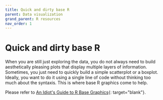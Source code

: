```yaml
---
title: Quick and dirty base R
parent: Data visualization
grand_parent: R resources
nav_order: 1
---
```


# Quick and dirty base R

When you are still just exploring the data, you do not always need to build aesthetically pleasing plots that display multiple layers of information. Sometimes, you just need to quickly build a simple scatterplot or a boxplot. Ideally, you want to do it using a single line of code without thinking too much about the syntaxis. This is where base R graphics come to help.

Please refer to [An Idiot's Guide to R Base Graphics](https://r4ds.had.co.nz/tidy-data.html){: target="blank"}.
